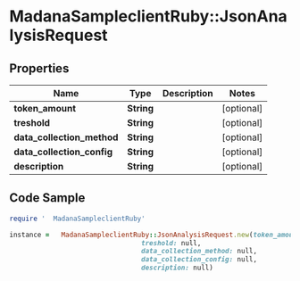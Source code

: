 #   MadanaSampleclientRuby::JsonAnalysisRequest

## Properties

Name | Type | Description | Notes
------------ | ------------- | ------------- | -------------
**token_amount** | **String** |  | [optional] 
**treshold** | **String** |  | [optional] 
**data_collection_method** | **String** |  | [optional] 
**data_collection_config** | **String** |  | [optional] 
**description** | **String** |  | [optional] 

## Code Sample

```ruby
require '  MadanaSampleclientRuby'

instance =   MadanaSampleclientRuby::JsonAnalysisRequest.new(token_amount: null,
                                 treshold: null,
                                 data_collection_method: null,
                                 data_collection_config: null,
                                 description: null)
```


